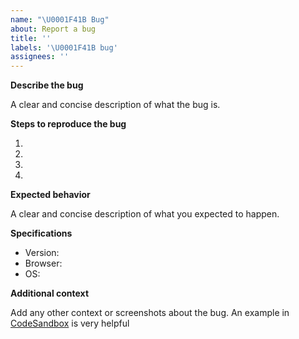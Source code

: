 ```yaml
---
name: "\U0001F41B Bug"
about: Report a bug
title: ''
labels: '\U0001F41B bug'
assignees: ''
---
```


**Describe the bug**

A clear and concise description of what the bug is.

**Steps to reproduce the bug**

1.
2.
3.
4.

**Expected behavior**

A clear and concise description of what you expected to happen.

**Specifications**

- Version:
- Browser:
- OS:

**Additional context**

Add any other context or screenshots about the bug. An example in [CodeSandbox](https://codesandbox.io/) is very helpful
